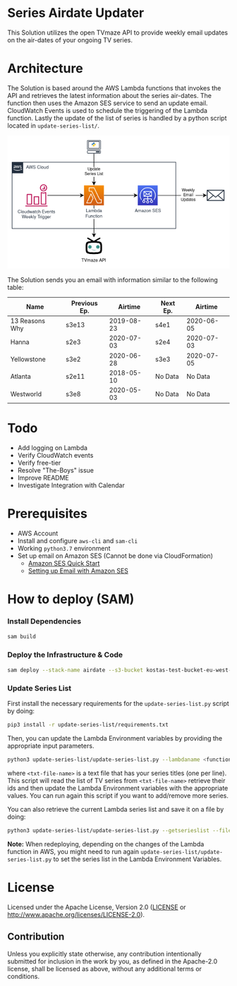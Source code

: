 # Series Airdate Updater

This Solution utilizes the open TVmaze API to provide weekly email updates on the air-dates of your ongoing TV series. 

# Architecture
The Solution is based around the AWS Lambda functions that invokes the API and retrieves the latest information about the series air-dates. The function then uses the Amazon SES service to send an update email. CloudWatch Events is used to schedule the triggering of the Lambda function. Lastly the update of the list of series is handled by a python script located in `update-series-list/`.

![architecture](imgs/architecture.png)

The Solution sends you an email with information similar to the following table:

| Name           | Previous Ep. | Airtime    | Next Ep. | Airtime    |
| -------------- | ------------ | ---------- | -------- | ---------- |
| 13 Reasons Why | s3e13        | 2019-08-23 | s4e1     | 2020-06-05 |
| Hanna          | s2e3         | 2020-07-03 | s2e4     | 2020-07-03 |
| Yellowstone    | s3e2         | 2020-06-28 | s3e3     | 2020-07-05 |
| Atlanta        | s2e11        | 2018-05-10 | No Data  | No Data    |
| Westworld      | s3e8         | 2020-05-03 | No Data  | No Data    |

# Todo

* Add logging on Lambda
* Verify CloudWatch events
* Verify free-tier
* Resolve "The-Boys" issue
* Improve README
* Investigate Integration with Calendar

# Prerequisites
* AWS Account
* Install and configure `aws-cli` and `sam-cli`
* Working `python3.7` environment
* Set up email on Amazon SES (Cannot be done via CloudFormation)
  * [Amazon SES Quick Start](https://docs.aws.amazon.com/ses/latest/DeveloperGuide/quick-start.html)
  * [Setting up Email with Amazon SES](https://docs.aws.amazon.com/ses/latest/DeveloperGuide/send-email-set-up.html)

# How to deploy (SAM)
### Install Dependencies
``` bash
sam build
```

### Deploy the Infrastructure & Code
``` bash
sam deploy --stack-name airdate --s3-bucket kostas-test-bucket-eu-west-1 --region eu-west-1 --capabilities CAPABILITY_NAMED_IAM --parameter-overrides Email=email@example.com
```

### Update Series List
First install the necessary requirements for the `update-series-list.py` script by doing:
``` bash
pip3 install -r update-series-list/requirements.txt
```

Then, you can update the Lambda Environment variables by providing the appropriate input parameters.
``` bash
python3 update-series-list/update-series-list.py --lambdaname <function-name> --filename <txt-file-name>
```
where `<txt-file-name>` is a text file that has your series titles (one per line). This script will read the list of TV series from `<txt-file-name>`  retrieve their ids and then update the Lambda Environment variables with the appropriate values. You can run again this script if you want to add/remove more series.



You can also retrieve the current Lambda series list and save it on a file by doing:

``` bash
python3 update-series-list/update-series-list.py --getserieslist --filename <txt-file-name>
```

**Note:** When redeploying, depending on the changes of the Lambda function in AWS, you might need to run again `update-series-list/update-series-list.py` to set the series list in the Lambda Environment Variables.

# License

Licensed under the Apache License, Version 2.0 ([LICENSE](LICENSE)
or http://www.apache.org/licenses/LICENSE-2.0).

## Contribution

Unless you explicitly state otherwise, any contribution intentionally submitted
for inclusion in the work by you, as defined in the Apache-2.0 license, shall be
licensed as above, without any additional terms or conditions.